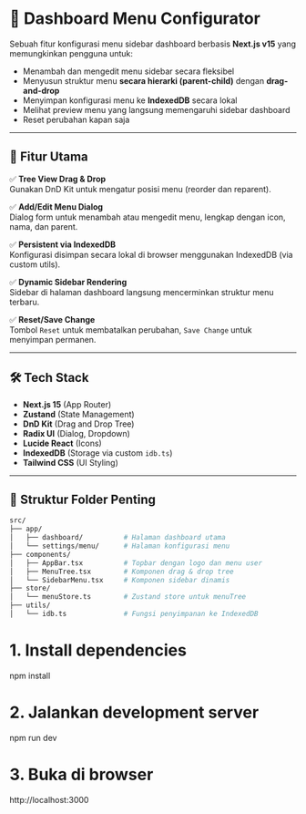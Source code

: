 # 🧭 Dashboard Menu Configurator

Sebuah fitur konfigurasi menu sidebar dashboard berbasis **Next.js v15** yang memungkinkan pengguna untuk:

- Menambah dan mengedit menu sidebar secara fleksibel
- Menyusun struktur menu **secara hierarki (parent-child)** dengan **drag-and-drop**
- Menyimpan konfigurasi menu ke **IndexedDB** secara lokal
- Melihat preview menu yang langsung memengaruhi sidebar dashboard
- Reset perubahan kapan saja

---

## 🚀 Fitur Utama

✅ **Tree View Drag & Drop**  
Gunakan DnD Kit untuk mengatur posisi menu (reorder dan reparent).

✅ **Add/Edit Menu Dialog**  
Dialog form untuk menambah atau mengedit menu, lengkap dengan icon, nama, dan parent.

✅ **Persistent via IndexedDB**  
Konfigurasi disimpan secara lokal di browser menggunakan IndexedDB (via custom utils).

✅ **Dynamic Sidebar Rendering**  
Sidebar di halaman dashboard langsung mencerminkan struktur menu terbaru.

✅ **Reset/Save Change**  
Tombol `Reset` untuk membatalkan perubahan, `Save Change` untuk menyimpan permanen.

---

## 🛠️ Tech Stack

- **Next.js 15** (App Router)
- **Zustand** (State Management)
- **DnD Kit** (Drag and Drop Tree)
- **Radix UI** (Dialog, Dropdown)
- **Lucide React** (Icons)
- **IndexedDB** (Storage via custom `idb.ts`)
- **Tailwind CSS** (UI Styling)

---

## 📁 Struktur Folder Penting

```bash
src/
├── app/
│   ├── dashboard/          # Halaman dashboard utama
│   └── settings/menu/      # Halaman konfigurasi menu
├── components/
│   ├── AppBar.tsx          # Topbar dengan logo dan menu user
│   ├── MenuTree.tsx        # Komponen drag & drop tree
│   └── SidebarMenu.tsx     # Komponen sidebar dinamis
├── store/
│   └── menuStore.ts        # Zustand store untuk menuTree
├── utils/
│   └── idb.ts              # Fungsi penyimpanan ke IndexedDB
```

# 1. Install dependencies

npm install

# 2. Jalankan development server

npm run dev

# 3. Buka di browser

http://localhost:3000
